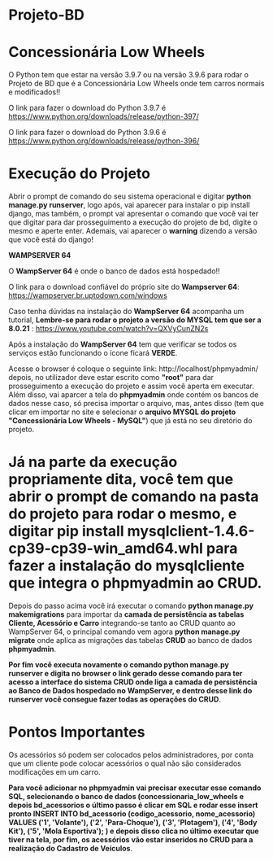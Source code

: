 # Projeto-BD

# Concessionária Low Wheels
O Python tem que estar na versão 3.9.7 ou na versão 3.9.6 para rodar o Projeto de BD que é a Concessionária Low Wheels onde tem carros normais e modificados!!

O link para fazer o download do Python 3.9.7 é https://www.python.org/downloads/release/python-397/

O link para fazer o download do Python 3.9.6 é https://www.python.org/downloads/release/python-396/


# Execução do Projeto

Abrir o prompt de comando do seu sistema operacional e digitar **python manage.py runserver**, logo após, vai aparecer para instalar o pip install django, mas também, o prompt vai apresentar o comando que você vai ter que digitar para dar prosseguimento a execução do projeto de bd, digite o mesmo e aperte enter. Ademais, vai aparecer o **warning** dizendo a versão que você está do django!


**WAMPSERVER 64**

O **WampServer 64** é onde o banco de dados está hospedado!!


O link para o download confiável do próprio site do **Wampserver 64**: https://wampserver.br.uptodown.com/windows 


Caso tenha dúvidas na instalação do **WampServer 64** acompanha um tutorial, **Lembre-se para rodar o projeto a versão do MYSQL tem que ser a 8.0.21** : https://www.youtube.com/watch?v=QXVyCunZN2s


Após a instalação do **WampServer 64** tem que verificar se todos os serviços estão funcionando o ícone ficará **VERDE**.


Acesse o browser é coloque o seguinte link: http://localhost/phpmyadmin/  depois, no utilizador deve estar escrito como **"root"** para dar prosseguimento a execução do projeto e assim você aperta em executar. Além disso, vai aparcer a tela do **phpmyadmin** onde contém os bancos de dados nesse caso, só precisa importar o arquivo, mas, antes disso (tem que clicar em importar no site e selecionar o **arquivo MYSQL do projeto "Concessionária Low Wheels - MySQL"**) que já está no seu diretório do projeto.

# Já na parte da execução propriamente dita, você tem que abrir o prompt de comando na pasta do projeto para rodar o mesmo, e digitar pip install  mysqlclient-1.4.6-cp39-cp39-win_amd64.whl para fazer a instalação do mysqlcliente que integra o phpmyadmin ao CRUD.

Depois do passo acima você irá executar o comando **python manage.py makemigrations** para importar da **camada de persistência as tabelas Cliente, Acessório e Carro** integrando-se tanto ao CRUD quanto ao WampServer 64, o principal comando vem agora **python manage.py migrate** onde aplica as migrações das tabelas **CRUD** ao banco de dados
**phpmyadmin**.

**Por fim você executa novamente o comando python manage.py runserver e digita no browser o link gerado desse comando para ter acesso a interface do sistema CRUD onde liga a camada de persistência ao Banco de Dados hospedado no WampServer, e dentro desse link do runserver você consegue fazer todas as operações do CRUD**.

# Pontos Importantes


Os acessórios só podem ser colocados pelos administradores, por conta que um cliente pode colocar acessórios o qual não são considerados modificações em um carro.

**Para você adicionar no phpmyadmin vai precisar executar esse comando SQL, selecionando o banco de dados (concessionaria_low_wheels e depois bd_acessorios o último passo é clicar em SQL e rodar esse insert pronto **INSERT INTO bd_acessorio (codigo_acessorio, nome_acessorio) VALUES ('1', 'Volante'), ('2', 'Para-Choque'), ('3', 'Plotagem'), ('4', 'Body Kit'), ('5', 'Mola Esportiva');** ) e depois disso clica no último  executar que tiver na tela, por fim, os acessórios vão estar inseridos no **CRUD** para a realização do **Cadastro de Veículos****.
